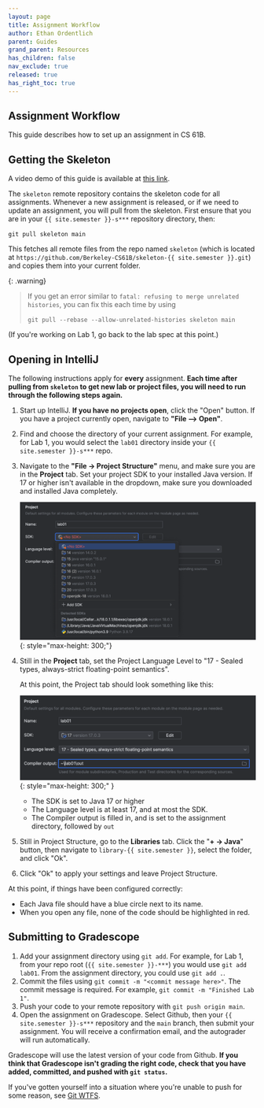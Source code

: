 ```yaml
---
layout: page
title: Assignment Workflow
author: Ethan Ordentlich
parent: Guides
grand_parent: Resources
has_children: false
nav_exclude: true
released: true
has_right_toc: true
---
```


## Assignment Workflow

This guide describes how to set up an assignment in CS 61B.

## Getting the Skeleton

A video demo of this guide is available at [this link](https://www.youtube.com/watch?v=tABtNcN5y0A).

The `skeleton` remote repository contains the skeleton code for all assignments.
Whenever a new assignment is released, or if we need to update an assignment,
you will pull from the skeleton. First ensure that you are in your `{{ site.semester }}-s***`
repository directory, then:

```shell
git pull skeleton main
```

This fetches all remote files from the repo named `skeleton` (which
is located at `https://github.com/Berkeley-CS61B/skeleton-{{ site.semester }}.git`) and copies
them into your current folder.

{: .warning}
> If you get an error similar to `fatal: refusing to merge unrelated histories`,
> you can fix this each time by using
> 
> ```shell
> git pull --rebase --allow-unrelated-histories skeleton main
> ```

(If you're working on Lab 1, go back to the lab spec at this point.)

## Opening in IntelliJ

The following instructions apply for **every** assignment. **Each time after
pulling from `skeleton` to get new lab or project files, you will need to run
through the following steps again.**

1.  Start up IntelliJ. **If you have no projects open**, click the "Open"
    button. If you have a project currently open, navigate to
    **"File --> Open"**.

1.  Find and choose the directory of your current assignment. For example, for
    Lab 1, you would select the `lab01` directory inside your `{{ site.semester }}-s***` repo.

1.  Navigate to the **"File -> Project Structure"** menu, and make sure you are
    in the **Project** tab. Set your project SDK to your installed Java version.
    If 17 or higher isn't available in the dropdown, make sure you downloaded
    and installed Java completely.

    ![select-jdk](img/select_jdk.png){: style="max-height: 300;"}

1.  Still in the **Project** tab, set the Project Language Level to
    "17 - Sealed types, always-strict floating-point semantics".

    At this point, the Project tab should look something like this:

    ![project](img/project_structure_settings.png){: style="max-height: 300;" }

    -   The SDK is set to Java 17 or higher
    -   The Language level is at least 17, and at most the SDK.
    -   The Compiler output is filled in, and is set to the assignment
        directory, followed by `out`

1.  Still in Project Structure, go to the **Libraries** tab. Click the
    "**+ -> Java**" button, then navigate to `library-{{ site.semester }}`, select the
    folder, and click "Ok".

1.  Click "Ok" to apply your settings and leave Project Structure.

At this point, if things have been configured correctly:

-   Each Java file should have a blue circle next to its name.
-   When you open any file, none of the code should be highlighted in
    red.

## Submitting to Gradescope

1.  Add your assignment directory using `git add`. For example, for Lab 1,
    from your repo root (`{{ site.semester }}-***`) you would use `git add lab01`. From the
    assignment directory, you could use `git add .`.
1.  Commit the files using `git commit -m "<commit message here>"`. The commit
    message is required. For example, `git commit -m "Finished Lab 1"`.
1.  Push your code to your remote repository with `git push origin main`.
1.  Open the assignment on Gradescope. Select Github, then your `{{ site.semester }}-s***`
    repository and the `main` branch, then submit your assignment. You will
    receive a confirmation email, and the autograder will run automatically.

Gradescope will use the latest version of your code from Github. **If you think
that Gradescope isn't grading the right code, check that you have added,
committed, and pushed  with `git status`.**

If you've gotten yourself into a situation where you're unable to push for some reason,
see [Git WTFS](../git/wtfs.md).

